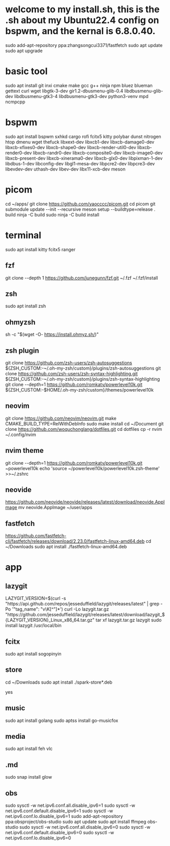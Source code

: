 # welcome to my install.sh, this is the .sh about my Ubuntu22.4 config on bspwm, and the kernal is 6.8.0.40.

sudo add-apt-repository ppa:zhangsongcui3371/fastfetch
sudo apt update
sudo apt upgrade

# basic tool
sudo apt install git inxi cmake make gcc g++ ninja npm bluez blueman gettext curl wget libgtk-3-dev gir1.2-dbusmenu-glib-0.4 libdbusmenu-glib-dev libdbusmenu-gtk3-4 libdbusmenu-gtk3-dev python3-venv mpd ncmpcpp


# bspwm
sudo apt install bspwm sxhkd cargo rofi fcitx5 kitty polybar dunst  nitrogen htop dmenu wget thefuck
libxext-dev libxcb1-dev libxcb-damage0-dev libxcb-xfixes0-dev libxcb-shape0-dev libxcb-render-util0-dev libxcb-render0-dev libxcb-randr0-dev libxcb-composite0-dev libxcb-image0-dev libxcb-present-dev libxcb-xinerama0-dev libxcb-glx0-dev libpixman-1-dev libdbus-1-dev libconfig-dev libgl1-mesa-dev libpcre2-dev libpcre3-dev libevdev-dev uthash-dev libev-dev libx11-xcb-dev meson

# picom
cd ~/apps/
git clone https://github.com/yaocccc/picom.git
cd picom
git submodule update --init --recursive
meson setup --buildtype=release . build
ninja -C build
sudo ninja -C build install

# terminal
sudo apt install kitty fcitx5 ranger 

## fzf
git clone --depth 1 https://github.com/junegunn/fzf.git ~/.fzf ~/.fzf/install


## zsh
sudo apt install zsh

## ohmyzsh
sh -c "$(wget -O- https://install.ohmyz.sh/)"

## zsh plugin
git clone https://github.com/zsh-users/zsh-autosuggestions ${ZSH_CUSTOM:-~/.oh-my-zsh/custom}/plugins/zsh-autosuggestions
git clone https://github.com/zsh-users/zsh-syntax-highlighting.git ${ZSH_CUSTOM:-~/.oh-my-zsh/custom}/plugins/zsh-syntax-highlighting
git clone --depth=1 https://github.com/romkatv/powerlevel10k.git ${ZSH_CUSTOM:-$HOME/.oh-my-zsh/custom}/themes/powerlevel10k

## neovim
git clone https://github.com/neovim/neovim.git
make CMAKE_BUILD_TYPE=RelWithDebInfo
sudo make install
cd ~/Document
git clone https://github.com/woquchonglang/dotfiles.git
cd dotfiles
cp -r nvim ~/.config/nvim

## nvim theme
git clone --depth=1 https://github.com/romkatv/powerlevel10k.git ~powerlevel10k
echo 'source ~/powerlevel10k/powerlevel10k.zsh-theme' >>~/.zshrc

## neovide
https://github.com/neovide/neovide/releases/latest/download/neovide.AppImage
mv neovide.AppImage ~/user/apps

## fastfetch
https://github.com/fastfetch-cli/fastfetch/releases/download/2.23.0/fastfetch-linux-amd64.deb
cd ~/Downloads
sudo apt install ./fastfetch-linux-amd64.deb


# app

## lazygit
LAZYGIT_VERSION=$(curl -s "https://api.github.com/repos/jesseduffield/lazygit/releases/latest" | grep -Po '"tag_name": "v\K[^"]*')
curl -Lo lazygit.tar.gz "https://github.com/jesseduffield/lazygit/releases/latest/download/lazygit_${LAZYGIT_VERSION}_Linux_x86_64.tar.gz"
tar xf lazygit.tar.gz lazygit
sudo install lazygit /usr/local/bin

## fcitx
sudo apt install sogopinyin

## store

cd ~/Downloads
sudo apt install ./spark-store*.deb

yes

## music
sudo apt install golang
sudo aptss install go-musicfox

## media
sudo apt install feh vlc 

## .md
sudo snap install glow

## obs
sudo sysctl -w net.ipv6.conf.all.disable_ipv6=1
sudo sysctl -w net.ipv6.conf.default.disable_ipv6=1
sudo sysctl -w net.ipv6.conf.lo.disable_ipv6=1
sudo add-apt-repository ppa:obsproject/obs-studio
sudo apt update
sudo apt install ffmpeg obs-studio
sudo sysctl -w net.ipv6.conf.all.disable_ipv6=0
sudo sysctl -w net.ipv6.conf.default.disable_ipv6=0
sudo sysctl -w net.ipv6.conf.lo.disable_ipv6=0

